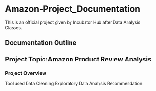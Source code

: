 # Amazon-Project_Documentation

This is an official project given by Incubator Hub after Data Analysis Classes.

## Documentation Outline

 ## Project Topic:Amazon Product Review Analysis
 ### Project Overview
Tool used
Data Cleaning
Exploratory Data Analysis
Recommendation
